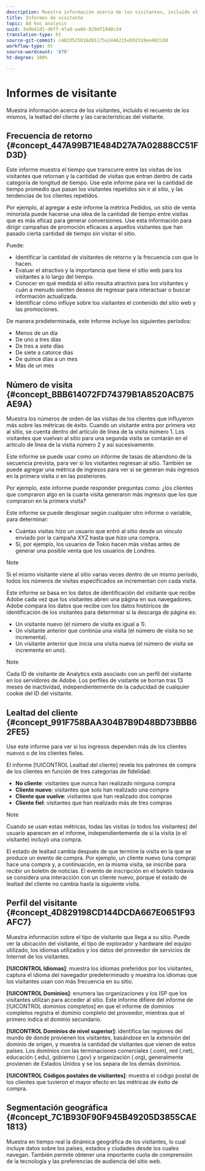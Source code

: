 ```yaml
---
description: Muestra información acerca de los visitantes, incluido el recuento de los mismos, la lealtad del cliente y las características del visitante.
title: Informes de visitante
topic: Ad hoc analysis
uuid: 3e9b41d1-d6ff-47a8-aa6b-829df1040c34
translation-type: ht
source-git-commit: c4833525816d81175a3446215eb92310ee4021dd
workflow-type: ht
source-wordcount: '870'
ht-degree: 100%

---
```



# Informes de visitante

Muestra información acerca de los visitantes, incluido el recuento de los mismos, la lealtad del cliente y las características del visitante.

## Frecuencia de retorno {#concept_447A99B71E484D27A7A02888CC51FD3D}

Este informe muestra el tiempo que transcurre entre las visitas de los visitantes que retornan y la cantidad de visitas que entran dentro de cada categoría de longitud de tiempo. Use este informe para ver la cantidad de tiempo promedio que pasan los visitantes repetidos sin ir al sitio, y las tendencias de los clientes repetidos.

<!-- 

c_reports_return_freq.xml

 -->

Por ejemplo, al agregar a este informe la métrica Pedidos, un sitio de venta minorista puede hacerse una idea de la cantidad de tiempo entre visitas que es más eficaz para generar conversiones. Use esta información para dirigir campañas de promoción eficaces a aquellos visitantes que han pasado cierta cantidad de tiempo sin visitar el sitio.

Puede:

* Identificar la cantidad de visitantes de retorno y la frecuencia con que lo hacen.
* Evaluar el atractivo y la importancia que tiene el sitio web para los visitantes a lo largo del tiempo.
* Conocer en qué medida el sitio resulta atractivo para los visitantes y cuán a menudo sienten deseos de regresar para interactuar o buscar información actualizada.
* Identificar cómo influye sobre los visitantes el contenido del sitio web y las promociones.

De manera predeterminada, este informe incluye los siguientes períodos:

* Menos de un día
* De uno a tres días
* De tres a siete días
* De siete a catorce días
* De quince días a un mes
* Más de un mes

## Número de visita {#concept_BBB614072FD74379B1A8520ACB75AE9A}

Muestra los números de orden de las visitas de los clientes que influyeron más sobre las métricas de éxito. Cuando un visitante entra por primera vez al sitio, se cuenta dentro del artículo de línea de la visita número 1. Los visitantes que vuelvan al sitio para una segunda visita se contarán en el artículo de línea de la visita número 2 y así sucesivamente.

<!-- 

c_reports_visit_number.xml

 -->

Este informe se puede usar como un informe de tasas de abandono de la secuencia prevista, para ver si los visitantes regresan al sitio. También se puede agregar una métrica de ingresos para ver si se generan más ingresos en la primera visita o en las posteriores.

Por ejemplo, este informe puede responder preguntas como: ¿los clientes que compraron algo en la cuarta visita generaron más ingresos que los que compraron en la primera visita?

Este informe se puede desglosar según cualquier otro informe o variable, para determinar:

* Cuántas visitas hizo un usuario que entró al sitio desde un vínculo enviado por la campaña XYZ hasta que hizo una compra.
* Si, por ejemplo, los usuarios de Tokio hacen más visitas antes de generar una posible venta que los usuarios de Londres.

>[!NOTE]
>
>Si el mismo visitante viene al sitio varias veces dentro de un mismo período, todos los números de visitas especificados se incrementan con cada visita.

Este informe se basa en los datos de identificación del visitante que recibe Adobe cada vez que los visitantes abren una página en sus navegadores. Adobe compara los datos que recibe con los datos históricos de identificación de los visitantes para determinar si la descarga de página es:

* Un visitante nuevo (el número de visita es igual a 1).
* Un visitante anterior que continúa una visita (el número de visita no se incrementa).
* Un visitante anterior que inicia una visita nueva (el número de visita se incrementa en uno).

>[!NOTE]
>
>Cada ID de visitante de Analytics está asociado con un perfil del visitante en los servidores de Adobe. Los perfiles de visitante se borran tras 13 meses de inactividad, independientemente de la caducidad de cualquier cookie del ID del visitante.

## Lealtad del cliente {#concept_991F758BAA304B7B9D48BD73BBB62FE5}

Use este informe para ver si los ingresos dependen más de los clientes nuevos o de los clientes fieles.

<!-- 

c_reports_customerloyalty.xml

 -->

El informe [!UICONTROL Lealtad del cliente] revela los patrones de compra de los clientes en función de tres categorías de fidelidad:

* **No cliente**: visitantes que nunca han realizado ninguna compra
* **Cliente nuevo**: visitantes que solo han realizado una compra
* **Cliente que vuelve**: visitantes que han realizado dos compras
* **Cliente fiel**: visitantes que han realizado más de tres compras

>[!NOTE]
>
>Cuando se usan estas métricas, todas las visitas (o todos los visitantes) del usuario aparecen en el informe, independientemente de si la visita (o el visitante) incluyó una compra.

El estado de lealtad cambia después de que termine la visita en la que se produce un evento de compra. Por ejemplo, un cliente nuevo (una compra) hace una compra y, a continuación, en la misma visita, se inscribe para recibir un boletín de noticias. El evento de inscripción en el boletín todavía se considera una interacción con un cliente nuevo, porque el estado de lealtad del cliente no cambia hasta la siguiente visita.

## Perfil del visitante {#concept_4D829198CD144DCDA667E0651F93AFC7}

Muestra información sobre el tipo de visitante que llega a su sitio. Puede ver la ubicación del visitante, el tipo de explorador y hardware del equipo utilizado, los idiomas utilizados y los datos del proveedor de servicios de Internet de los visitantes.

<!-- 

c_reports_visitor_profile.xml

 -->

**[!UICONTROL Idiomas]**: muestra los idiomas preferidos por los visitantes, captura el idioma del navegador predeterminado y muestra los idiomas que los visitantes usan con más frecuencia en su sitio.

**[!UICONTROL Dominios]**: enumera las organizaciones y los ISP que los visitantes utilizan para acceder al sitio. Este informe difiere del informe de [!UICONTROL dominios completos] en que el informe de dominios completos registra el dominio completo del proveedor, mientras que el primero indica el dominio secundario.

**[!UICONTROL Dominios de nivel superior]**: identifica las regiones del mundo de donde provienen los visitantes, basándose en la extensión del dominio de origen, y muestra la cantidad de visitantes que vienen de estos países. Los dominios con las terminaciones comerciales (.com), red (.net), educación (.edu), gobierno (.gov) y organización (.org), generalmente provienen de Estados Unidos y se los separa de los demás dominios.

**[!UICONTROL Códigos postales de visitantes]**: muestra el código postal de los clientes que tuvieron el mayor efecto en las métricas de éxito de compra.

## Segmentación geográfica {#concept_7C1B930F90F945B49205D3855CAE1813}

<!-- 

c_reports_geosegmentation.xml

 -->

Muestra en tiempo real la dinámica geográfica de los visitantes, lo cual incluye datos sobre los países, estados y ciudades desde los cuales navegan. También permite obtener una importante cuota de comprensión de la tecnología y las preferencias de audiencia del sitio web.
